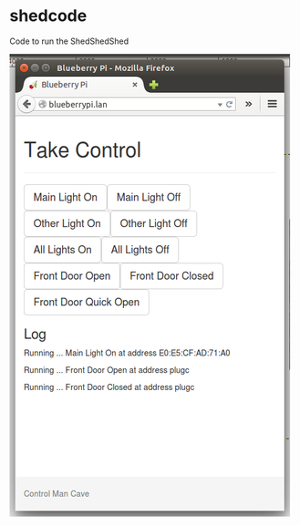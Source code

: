 # shedcode
Code to run the ShedShedShed

![alt tag](https://raw.githubusercontent.com/bmsleight/shedcode/master/Screenshot.png)
